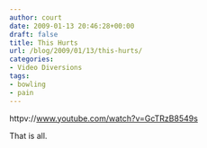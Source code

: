 ```yaml
---
author: court
date: 2009-01-13 20:46:28+00:00
draft: false
title: This Hurts
url: /blog/2009/01/13/this-hurts/
categories:
- Video Diversions
tags:
- bowling
- pain
---
```


httpv://www.youtube.com/watch?v=GcTRzB8549s

That is all.
